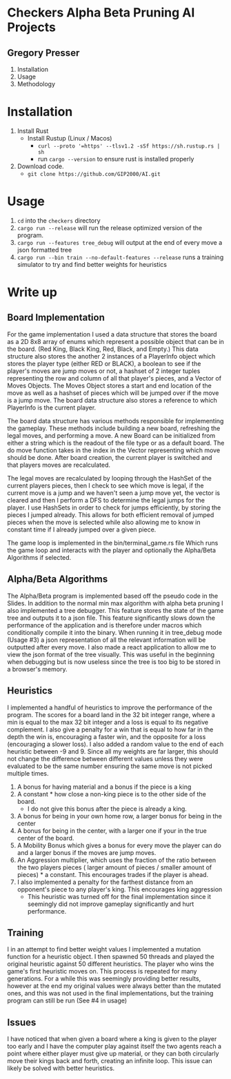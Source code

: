 # Checkers Alpha Beta Pruning AI Projects
## Gregory Presser


1. Installation
2. Usage
3. Methodology


# Installation

1. Install Rust
    - Install Rustup (Linux / Macos)
        - `curl --proto '=https' --tlsv1.2 -sSf https://sh.rustup.rs | sh`
        - run `cargo --version` to ensure rust is installed properly
2. Download code.
    - `git clone https://github.com/GIP2000/AI.git`

# Usage
1. `cd` into the `checkers` directory
2. `cargo run --release` will run the release optimized version of the program.
3. `cargo run --features tree_debug` will output at the end of every move a json formatted tree
4. `cargo run --bin train --no-default-features --release` runs a training simulator to try and find better weights for heuristics

# Write up

## Board Implementation

For the game implementation I used a data structure that stores the board as a 2D 8x8 array of enums which represent a possible object that can be in the board. (Red King, Black King, Red, Black, and Empty.)
This data structure also stores the another 2 instances of a PlayerInfo object which stores the player type (either RED or BLACK), a boolean to see if the player's moves are jump moves or not, a hashset of 2 integer tuples representing the row and column of all that player's pieces, and a Vector of Moves Objects. The Moves Object stores a start and end location of the move as well as a hashset of pieces which will be jumped over if the move is a jump move. The board data structure also stores a reference to which PlayerInfo is the current player.

The board data structure has various methods responsible for implementing the gameplay. These methods include building a new board, refreshing the legal moves, and performing a move. A new Board can be initialized from either a string which is the readout of the file type or as a default board. The do move function takes in the index in the Vector representing which move should be done. After board creation, the current player is switched and that players moves are recalculated.

The legal moves are recalculated by looping through the HashSet of the current players pieces, then I check to see which move is legal, if the current move is a jump and we haven't seen a jump move yet, the vector is cleared and then I perform a DFS to determine the legal jumps for the player. I use HashSets in order to check for jumps efficiently, by storing the pieces I jumped already. This allows for both efficient removal of jumped pieces when the move is selected while also allowing me to know in constant time if I already jumped over a given piece. 

The game loop is implemented in the bin/terminal_game.rs file Which runs the game loop and interacts with the player and optionally the Alpha/Beta Algorithms if selected.

## Alpha/Beta Algorithms

The Alpha/Beta program is implemented based off the pseudo code in the Slides. In addition to the normal min max algorithm with alpha beta pruning I also implemented a tree debugger. This feature stores the state of the game tree and outputs it to a json file. This feature significantly slows down the performance of the application and is therefore under macros which conditionally compile it into the binary. When running it in tree_debug mode (Usage #3) a json representation of all the relevant information will be outputted after every move. I also made a react application to allow me to view the json format of the tree visually. This was useful in the beginning when debugging but is now useless since the tree is too big to be stored in a browser's memory. 

## Heuristics

I implemented a handful of heuristics to improve the performance of the program. The scores for a board land in the 32 bit integer range, where a min is equal to the max 32 bit integer and a loss is equal to its negative complement. I also give a penalty for a win that is equal to how far in the depth the win is, encouraging a faster win, and the opposite for a loss (encouraging a slower loss). I also added a random value to the end of each heuristic between -9 and 9. Since all my weights are far larger, this should not change the difference between different values unless they were evaluated to be the same number ensuring the same move is not picked multiple times. 

1. A bonus for having material and a bonus if the piece is a king
2. A constant * how close a non-king piece is to the other side of the board.
    - I do not give this bonus after the piece is already a king.
3. A bonus for being in your own home row, a larger bonus for being in the center
4. A bonus for being in the center, with a larger one if your in the true center of the board.
5. A Mobility Bonus which gives a bonus for every move the player can do and a larger bonus if the moves are jump moves.
6. An Aggression multiplier, which uses the fraction of the ratio between the two players pieces ( larger amount of pieces / smaller amount of pieces) * a constant. This encourages trades if the player is ahead.
7. I also implemented a penalty for the farthest distance from an opponent's piece to any player's king. This encourages king aggression
    - This heuristic was turned off for the final implementation since it seemingly did not improve gameplay significantly and hurt performance.

## Training
I in an attempt to find better weight values I implemented a mutation function for a heuristic object. I then spawned 50 threads and played the original heuristic against 50 different heuristics. The player who wins the game's first heuristic moves on. This process is repeated for many generations. For a while this was seemingly providing better results, however at the end my original values were always better than the mutated ones, and this was not used in the final implementations, but the training program can still be run (See #4 in usage)

## Issues
I have noticed that when given a board where a king is given to the player too early and I have the computer play against itself the two agents reach a point where either player must give up material, or they can both circularly move their kings back and forth, creating an infinite loop. This issue can likely be solved with better heuristics.
